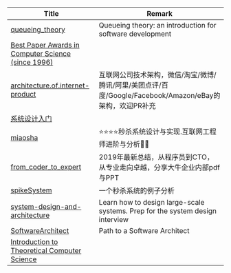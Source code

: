 | Title                             | Remark |
| --------- | ------ |
|[queueing_theory](https://github.com/joelparkerhenderson/queueing_theory)|Queueing theory: an introduction for software development|
|[Best Paper Awards in Computer Science (since 1996)](https://jeffhuang.com/best_paper_awards.html)|
|[architecture.of.internet-product](https://github.com/davideuler/architecture.of.internet-product)|互联网公司技术架构，微信/淘宝/微博/腾讯/阿里/美团点评/百度/Google/Facebook/Amazon/eBay的架构，欢迎PR补充|
|[系统设计入门](https://github.com/kevingo/system-design-primer-zh-tw/blob/master/README-zh-Hans.md)|
|[miaosha](https://github.com/qiurunze123/miaosha)|⭐⭐⭐⭐秒杀系统设计与实现.互联网工程师进阶与分析🙋🐓|
|[from_coder_to_expert](https://github.com/0voice/from_coder_to_expert)|2019年最新总结，从程序员到CTO，从专业走向卓越，分享大牛企业内部pdf与PPT|
|[spikeSystem](https://github.com/GuoZhaoran/spikeSystem)|一个秒杀系统的例子分析|
|[system-design-and-architecture](https://github.com/puncsky/system-design-and-architecture#%E7%B3%BB%E7%BB%9F%E8%AE%BE%E8%AE%A1%E4%B8%8E%E6%9E%84%E6%9E%B6---%E4%B8%AD%E6%96%87%E7%89%88)|Learn how to design large-scale systems. Prep for the system design interview|
|[SoftwareArchitect](https://github.com/justinamiller/SoftwareArchitect)|Path to a Software Architect|
|[Introduction to Theoretical Computer Science](https://introtcs.org/public/index.html)|


